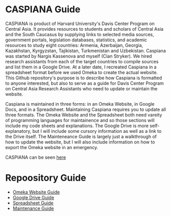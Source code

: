 # CASPIANA Guide
CASPIANA is product of Harvard University's Davis Center Program on Central Asia. It provides resources to students and scholars of Central Asia and the South Caucasus by supplying links to selected media sources, government portals, legislation databases, statistics, and academic resources to study eight countries: Armenia, Azerbaijan, Georgia, Kazakhstan, Kyrgyzstan, Tajikistan, Turkmenistan and Uzbekistan. Caspiana was started by Nargis Kassenova and myself (Cian Stryker). We hired research assistants from each of the target countries to compile sources and list them in a Google Drive. At a later date, I recreated Caspiana in a spreadsheet format before we used Omeka to create the actual website. This Github repository's purpose is to describe how Caspiana is formatted to anyone interested, but also to serve as a guide for Davis Center Program on Central Asia Research Assistants who need to update or maintain the website. 

Caspiana is maintained in three forms: in an Omeka Website, in Google Docs, and in a Spreadsheet. Maintaining Caspiana requires you to update all three formats. The Omeka Website and the Spreadsheet both need vareity of programming languages for maintainence and so those sections will include my code sheets and explanations. The Google Drive is more self-explanatory, but I will include some cursory information as well as a link to the Drive itself. The Mainteneance Guide is largely just a walkthrough of how to update the website, but I will also include information on how to export the Omeka website in an emergency. 

CASPIANA can be seen [here](https://caspiana.omeka.fas.harvard.edu/)

# Repoository Guide
- [Omeka Website Guide](https://github.com/CianStryker/Caspiana_Guide/tree/main/Omeka%20Website%20Guide)
- [Google Drive Guide](https://github.com/CianStryker/Caspiana_Guide/tree/main/Google%20Drive%20Guide)
- [Spreadsheet Guide](https://github.com/CianStryker/Caspiana_Guide/tree/main/Spreadsheet%20Guide)
- [Maintenance Guide](https://github.com/CianStryker/Caspiana_Guide/tree/main/Maintenance%20Guide)

